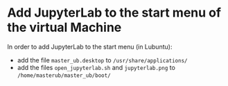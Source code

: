 Add JupyterLab to the start menu of the virtual Machine
=======================================================

In order to add JupyterLab to the start menu (in Lubuntu): 
* add the file `master_ub.desktop` to `/usr/share/applications/`
* add the files `open_jupyterlab.sh` and `jupyterlab.png` to `/home/masterub/master_ub/boot/`

